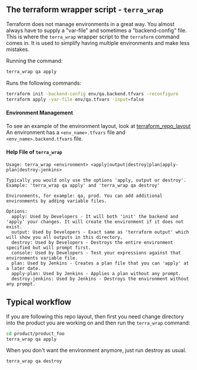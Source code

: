 ## The terraform wrapper script - `terra_wrap`
Terraform does not manage environments in a great way.
You almost always have to supply a "var-file" and sometimes a "backend-config" file.
This is where the `terra_wrap` wrapper script to the `terraform` command comes in.
It is used to simplify having multiple environments and make less mistakes.

Running the command:
```bash
terra_wrap qa apply
```
Runs the following commands:
```bash
terraform init -backend-config env/qa.backend.tfvars -reconfigure
terraform apply -var-file env/qa.tfvars -input=false
```

#### Environment Management
To see an example of the environment layout, look at [terraform_repo_layout](https://github.com/hal58th/terraform_repo_layout/tree/master/product/product_bar/env)
An environment has a `<env_name>.tfvars` file and `<env_name>.backend.tfvars` file.

#### Help File of `terra_wrap`
```
Usage: terra_wrap <environment> <apply|output|destroy|plan|apply-plan|destroy-jenkins>

Typically you would only use the options 'apply, output or destroy'.
Example: 'terra_wrap qa apply' and 'terra_wrap qa destroy'

Environments, for example: qa, prod. You can add additional environments by adding variable files.

Options:
  apply: Used by Developers - It will both 'init' the backend and 'apply' your changes. It will create the environment if it does not exist.
  output: Used by Developers - Exact same as 'terraform output' which will show you all outputs in this directory.
  destroy: Used by Developers - Destroys the entire environment specified but will prompt first.
  console: Used by Developers - Test your expressions against that environments variable file.
  plan: Used by Jenkins - Creates a plan file that you can 'apply' at a later date.
  apply-plan: Used by Jenkins - Applies a plan without any prompt.
  destroy-jenkins: Used by Jenkins - Destroys the environment without any prompt.
```

## Typical workflow
If you are following this repo layout, then first you need change directory into the product you are working on and then run the `terra_wrap` command:
```bash
cd product/product_foo
terra_wrap qa apply
```
When you don't want the environment anymore, just run destroy as usual.
```
terra_wrap qa destroy
``` 
